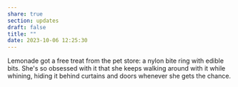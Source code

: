```yaml
---
share: true
section: updates
draft: false
title: ""
date: 2023-10-06 12:25:30
---
```



Lemonade got a free treat from the pet store: a nylon bite ring with edible bits. She's so obsessed with it that she keeps walking around with it while whining, hiding it behind curtains and doors whenever she gets the chance.